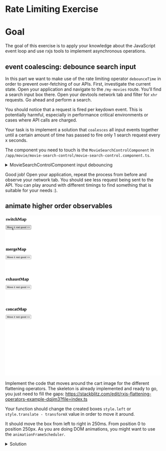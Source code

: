 # Rate Limiting Exercise

# Goal

The goal of this exercise is to apply your knowledge about the JavaScript event loop and use rxjs tools to implement asynchronous operations.

## event coalescing: debounce search input

In this part we want to make use of the rate limiting operator `debounceTime` in order to prevent over-fetching of our APIs.
First, investigate the current state. Open your application and navigate to the `/my-movies` route. You'll find a search input box there.
Open your devtools network tab and filter for `xhr` requests. Go ahead and perform a search.

You should notice that a request is fired per keydown event. This is potentially harmful, especially in performance critical environments
or cases where API calls are charged.

Your task is to implement a solution that `coalesces` all input events together until a certain amount of time has passed to fire only
1 search request every x seconds.

The component you need to touch is the `MovieSearchControlComponent` in `/app/movie/movie-search-control/movie-search-control.component.ts`.


<details>
  <summary>MovieSearchControlComponent input debouncing</summary>

```ts
// movie-search-control.component.ts


movies$ = this.searchTerm$.pipe(
    debounceTime(200),
    switchMap((term) =>
        term ? this.movieService.searchMovies(term) : of(null)
    )
);

```

</details>

Good job! Open your application, repeat the process from before and observe your network tab. You should see less request being sent to the API.
You can play around with different timings to find something that is suitable for your needs :).

## animate higher order observables

![move-the-cart](./images/move-the-cart.gif)

Implement the code that moves around the cart image for the different flattening operators.
The skeleton is already implemented and ready to go, you just need to fill the gaps: https://stackblitz.com/edit/rxjs-flattening-operators-example-dqjjm3?file=index.ts

Your function should change the created boxes `style.left` or `style.translate - transformX` value in order
to move it around.

It should move the box from left to right in 250ms. From position 0 to position 250px.
As you are doing DOM animations, you might want to use the `animationFrameScheduler`.

<details>
  <summary>Solution</summary>

```ts

function createAndAnimateBox$(container: HTMLElement) {
  return new Observable(subscriber => {
    const box = createBox();
    container.appendChild(box);
    const sub = interval(0, animationFrameScheduler)
      .pipe(
        take(250),
        map(v => `${v}px`),
        tap(left => (box.style.left = left))
      )
      .subscribe(subscriber);
    return () => {
      sub.unsubscribe();
      container.removeChild(box);
    };
  });
}

```

</details>
